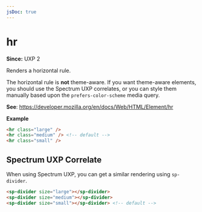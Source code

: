 ```yaml
---
jsDoc: true
---
```

# hr

**Since:** UXP 2

Renders a horizontal rule.

<InlineAlert variant="warning" slots="text"/>

The horizontal rule is **not** theme-aware. If you want theme-aware elements, you should use the Spectrum UXP correlates, or you can style them manually based upon the `prefers-color-scheme` media query.

**See**: https://developer.mozilla.org/en/docs/Web/HTML/Element/hr

**Example**

```html
<hr class="large" />
<hr class="medium" /> <!-- default -->
<hr class="small" />
```
## Spectrum UXP Correlate

When using Spectrum UXP, you can get a similar rendering using `sp-divider`.

```html
<sp-divider size="large"></sp-divider>
<sp-divider size="medium"></sp-divider>
<sp-divider size="small"></sp-divider> <!-- default -->
```